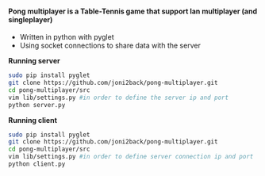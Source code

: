 #### Pong multiplayer is a Table-Tennis game that support lan multiplayer (and singleplayer)

* Written in python with pyglet
* Using socket connections to share data with the server
 


**Running server**
```bash
sudo pip install pyglet
git clone https://github.com/joni2back/pong-multiplayer.git
cd pong-multiplayer/src
vim lib/settings.py #in order to define the server ip and port
python server.py
```

**Running client**
```bash
sudo pip install pyglet
git clone https://github.com/joni2back/pong-multiplayer.git
cd pong-multiplayer/src
vim lib/settings.py #in order to define server connection ip and port
python client.py
```
